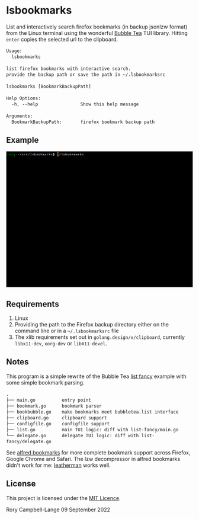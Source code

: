 # lsbookmarks

List and interactively search firefox bookmarks (in backup jsonlzw
format) from the Linux terminal using the wonderful
[Bubble Tea](https://github.com/charmbracelet/bubbletea) TUI library.
Hitting `enter` copies the selected url to the clipboard.

	Usage:
	  lsbookmarks 

	list firefox bookmarks with interactive search.
	provide the backup path or save the path in ~/.lsbookmarksrc

	lsbookmarks [BookmarkBackupPath]

	Help Options:
	  -h, --help                Show this help message

	Arguments:
	  BookmarkBackupPath:       firefox bookmark backup path

## Example

![lsbookmarks](lsbookmarks.gif)

## Requirements

1. Linux
2. Providing the path to the Firefox backup directory either on the
   command line or in a `~/.lsbookmarksrc` file
3. The xlib requirements set out in `golang.design/x/clipboard`,
   currently `libx11-dev`, `xorg-dev` or `libX11-devel`.

## Notes

This program is a simple rewrite of the Bubble Tea [list
fancy](https://github.com/charmbracelet/bubbletea/tree/master/examples/list-fancy)
example with some simple bookmark parsing.

	.
	├── main.go          entry point
	├── bookmark.go      bookmark parser
	├── bookbubble.go    make bookmarks meet bubbletea.list interface
	├── clipboard.go     clipboard support
	├── configfile.go    configfile support
	├── list.go          main TUI logic: diff with list-fancy/main.go
	└── delegate.go      delegate TUI logic: diff with list-fancy/delegate.go

See [alfred bookmarks](https://github.com/konoui/alfred-bookmarks) for
more complete bookmark support across Firefox, Google Chrome and Safari.
The lzw decompressor in alfred bookmarks didn't work for me:
[leatherman](https://github.com/frioux/leatherman/tree/main/pkg/mozlz4)
works well.

## License

This project is licensed under the [MIT Licence](LICENCE).

Rory Campbell-Lange 09 September 2022
